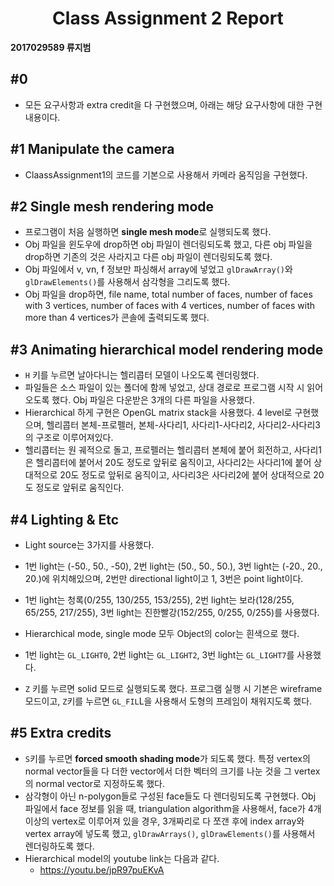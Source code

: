 # <center>Class Assignment 2 Report</center>

 

**2017029589 류지범**

 

## #0

- 모든 요구사항과 extra credit을 다 구현했으며, 아래는 해당 요구사항에 대한 구현 내용이다.



## #1 Manipulate the camera

- ClaassAssignment1의 코드를 기본으로 사용해서 카메라 움직임을 구현했다.



## #2 Single mesh rendering mode

- 프로그램이 처음 실행하면 **single mesh mode**로 실행되도록 했다.
- Obj 파일을 윈도우에 drop하면 obj 파일이 렌더링되도록 했고, 다른 obj 파일을 drop하면 기존의 것은 사라지고 다른 obj 파일이 렌더링되도록 했다.
- Obj 파일에서 v, vn, f 정보만 파싱해서 array에 넣었고 `glDrawArray()`와 `glDrawElements()`를 사용해서 삼각형을 그리도록 했다.
- Obj 파일을 drop하면, file name, total number of faces, number of faces with 3 vertices, number of faces with 4 vertices, number of faces with more than 4 vertices가 콘솔에 출력되도록 했다.



## #3 Animating hierarchical model rendering mode

- `H` 키를 누르면 날아다니는 헬리콥터 모델이 나오도록 렌더링했다.
- 파일들은 소스 파일이 있는 폴더에 함께 넣었고, 상대 경로로 프로그램 시작 시 읽어오도록 했다. Obj 파일은 다운받은 3개의 다른 파일을 사용했다.
- Hierarchical 하게 구현은 OpenGL matrix stack을 사용했다. 4 level로 구현했으며, 헬리콥터 본체-프로펠러, 본체-사다리1, 사다리1-사다리2, 사다리2-사다리3 의 구조로 이루어져있다.
- 헬리콥터는 원 궤적으로 돌고, 프로펠러는 헬리콥터 본체에 붙어 회전하고, 사다리1은 헬리콥터에 붙어서 20도 정도로 앞뒤로 움직이고, 사다리2는 사다리1에 붙어 상대적으로 20도 정도로 앞뒤로 움직이고, 사다리3은 사다리2에 붙어 상대적으로 20도 정도로 앞뒤로 움직인다.



## #4 Lighting & Etc

- Light source는 3가지를 사용했다.

- 1번 light는 (-50., 50., -50), 2번 light는 (50., 50., 50.), 3번 light는 (-20., 20., 20.)에 위치해있으며, 2번만 directional light이고 1, 3번은 point light이다.
- 1번 light는 청록(0/255, 130/255, 153/255), 2번 light는 보라(128/255, 65/255, 217/255), 3번 light는 진한빨강(152/255, 0/255, 0/255)를 사용했다.
- Hierarchical mode, single mode 모두 Object의 color는 흰색으로 했다.
- 1번 light는 `GL_LIGHT0`, 2번 light는 `GL_LIGHT2`, 3번 light는 `GL_LIGHT7`를 사용했다.
- `Z` 키를 누르면 solid 모드로 실행되도록 했다. 프로그램 실행 시 기본은 wireframe 모드이고, `Z`키를 누르면 `GL_FIL`L을 사용해서 도형의 프레임이 채워지도록 했다.



## #5 Extra credits

- `S`키를 누르면 **forced smooth shading mode**가 되도록 했다. 특정 vertex의 normal vector들을 다 더한 vector에서 더한 벡터의 크기를 나눈 것을 그 vertex의 normal vector로 지정하도록 했다.
- 삼각형이 아닌 n-polygon들로 구성된 face들도 다 렌더링되도록 구현했다. Obj 파일에서 face 정보를 읽을 때, triangulation algorithm을 사용해서, face가 4개 이상의 vertex로 이루어져 있을 경우, 3개짜리로 다 쪼갠 후에 index array와 vertex array에 넣도록 했고, `glDrawArrays()`, `glDrawElements()`를 사용해서 렌더링하도록 했다.
- Hierarchical model의 youtube link는 다음과 같다.
  - https://youtu.be/jpR97puEKvA
